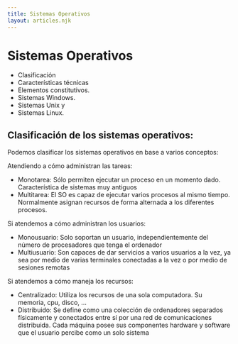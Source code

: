 ```yaml
---
title: Sistemas Operativos
layout: articles.njk
---
```


# Sistemas Operativos

- Clasificación
- Características técnicas 
- Elementos constitutivos. 
- Sistemas Windows.
- Sistemas Unix y
- Sistemas Linux.

## Clasificación de los sistemas operativos: 

Podemos clasificar los sistemas operativos en base a varios conceptos: 

Atendiendo a cómo administran las tareas: 
- Monotarea: Sólo permiten ejecutar un proceso en un momento dado. Característica de sistemas muy antiguos
- Multitarea: El SO es capaz de ejecutar varios procesos al mismo tiempo. Normalmente asignan recursos de forma alternada a los diferentes procesos. 

Si atendemos a cómo administran los usuarios: 
- Monousuario: Solo soportan un usuario, independientemente del número de procesadores que tenga el ordenador
- Multiusuario: Son capaces de dar servicios a varios usuarios a la vez, ya sea por medio de varias terminales conectadas a la vez o por medio de sesiones remotas

Si atendemos a cómo maneja los recursos: 
- Centralizado: Utiliza los recursos de una sola computadora. Su memoria, cpu, disco, …
- Distribuido: Se define como una colección de ordenadores separados físicamente y conectados entre sí por una red de comunicaciones distribuida. Cada máquina posee sus componentes hardware y software que el usuario percibe como un solo sistema
